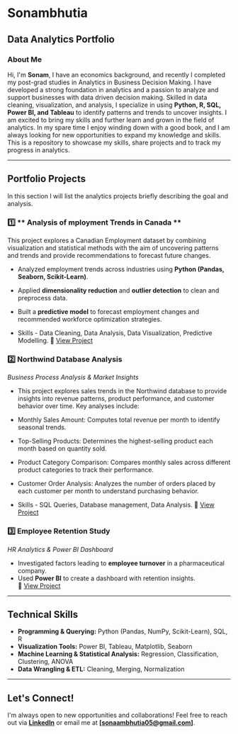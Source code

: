 # Sonambhutia
## Data Analytics Portfolio

### About Me  
Hi, I'm **Sonam**, I have an economics background, and recently I completed my post-grad studies in Analytics in Business Decision Making. I have developed a strong foundation in analytics and a passion to analyze and support businesses with data driven decision making. Skilled in data cleaning, visualization, and analysis, I specialize in using **Python, R, SQL, Power BI, and Tableau** to identify patterns and trends to uncover insights. I am excited to bring my skills and further learn and grown in the field of analytics. In my spare time I enjoy winding down with a good book, and I am always looking for new opportunities to expand my knowledge and skills. 
This is a repository to showcase my skills, share projects and to track my progress in analytics. 

---

##  Portfolio Projects  

In this section I will list the analytics projects briefly describing the goal and analysis. 
### 1️⃣ ** Analysis of mployment Trends in Canada **  
This project explores a Canadian Employment dataset by combining visualization and statistical methods with the aim of uncovering patterns and trends and provide recommendations to forecast future changes. 
- Analyzed employment trends across industries using **Python (Pandas, Seaborn, Scikit-Learn)**.
- Applied **dimensionality reduction** and **outlier detection** to clean and preprocess data.
- Built a **predictive model** to forecast employment changes and recommended workforce optimization strategies.

- Skills - Data Cleaning, Data Analysis, Data Visualization, Predictive Modelling.
🔗 [View Project](https://github.com/sonambh/Sonambhutia/blob/main/Analyzing%20Employment%20Trends%20in%20Canada.ipynb)  

### 2️⃣ **Northwind Database Analysis**  
 *Business Process Analysis & Market Insights*  
- This project explores sales trends in the Northwind database to provide insights into revenue patterns, product performance, and customer behavior over time. Key analyses include:
- Monthly Sales Amount: Computes total revenue per month to identify seasonal trends.
- Top-Selling Products: Determines the highest-selling product each month based on quantity sold.
- Product Category Comparison: Compares monthly sales across different product categories to track their performance.
- Customer Order Analysis: Analyzes the number of orders placed by each customer per month to understand purchasing behavior.

- Skills - SQL Queries, Database management, Data Analysis. 
🔗 [View Project](https://github.com/sonambh/Sonambhutia/blob/main/Northwind%20Database%20Analysis.sql)  

### 3️⃣ **Employee Retention Study**  
*HR Analytics & Power BI Dashboard*  
- Investigated factors leading to **employee turnover** in a pharmaceutical company.
- Used **Power BI** to create a dashboard with retention insights.  
🔗 [View Project](https://github.com/sonambh/Sonambhutia/blob/main/HR%20Analytics%20Dashboard.pbix)  

---

## Technical Skills  
- **Programming & Querying:** Python (Pandas, NumPy, Scikit-Learn), SQL, R  
- **Visualization Tools:** Power BI, Tableau, Matplotlib, Seaborn  
- **Machine Learning & Statistical Analysis:** Regression, Classification, Clustering, ANOVA  
- **Data Wrangling & ETL:** Cleaning, Merging, Normalization  

---

##  Let's Connect!
I'm always open to new opportunities and collaborations! Feel free to reach out via **[LinkedIn](https://www.linkedin.com/in/sonambhutia/)** or email me at **[sonaambhutia05@gmail.com]**.  

